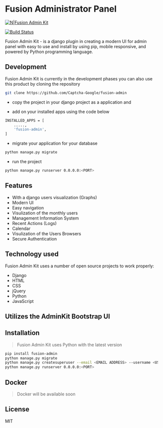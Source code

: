 # Fusion Administrator Panel

[![N|Fusion Admin Kit](https://cldup.com/dTxpPi9lDf.thumb.png)](https://nodesource.com/products/nsolid)

[![Build Status](https://travis-ci.org/joemccann/dillinger.svg?branch=main)](https://travis-ci.org/joemccann/dillinger)

Fusion Admin Kit - is a django plugin in creating a modern UI for admin panel with easy to use and install by using pip, mobile responsive, and powered by Python programming language.

## Development
Fusion Admin Kit is currently in the development phases you can also use this product by cloning the repository

```sh
git clone https://github.com/Captcha-Google/fusion-admin
```

- copy the project in your django project as a application and

- add on your installed apps using the code below
  
```sh
INSTALLED_APPS = [
    .....,
    'fusion-admin',
]
```

- migrate your application for your database
  
```sh
python manage.py migrate
```
- run the project
  
```sh
python manage.py runserver 0.0.0.0:<PORT>
```


## Features

- With a django users visualization (Graphs)
- Modern UI
- Easy navigation
- Visulization of the monthly users
- Management Information System
- Recent Actions (Logs)
- Calendar
- Visulization of the Users Browsers
- Secure Authentication

## Technology used

Fusion Admin Kit uses a number of open source projects to work properly:

- Django
- HTML
- CSS
- jQuery
- Python
- JavaScript

## Utilizes the AdminKit Bootstrap UI

## Installation

> Fusion Admin Kit uses Python with the latest version

```sh
pip install fusion-admin
python manage.py migrate
python manage.py createsuperuser --email <EMAIL ADDRESS> --username <USERNAME>
python manage.py runserver 0.0.0.0:<PORT>
```

## Docker

> Docker will be available soon

## License
MIT
